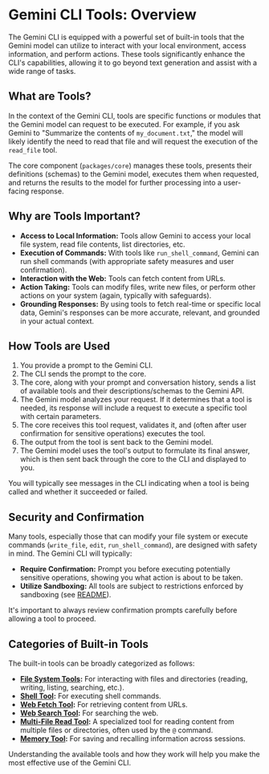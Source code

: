 # Gemini CLI Tools: Overview

The Gemini CLI is equipped with a powerful set of built-in tools that the Gemini model can utilize to interact with your local environment, access information, and perform actions. These tools significantly enhance the CLI's capabilities, allowing it to go beyond text generation and assist with a wide range of tasks.

## What are Tools?

In the context of the Gemini CLI, tools are specific functions or modules that the Gemini model can request to be executed. For example, if you ask Gemini to "Summarize the contents of `my_document.txt`," the model will likely identify the need to read that file and will request the execution of the `read_file` tool.

The core component (`packages/core`) manages these tools, presents their definitions (schemas) to the Gemini model, executes them when requested, and returns the results to the model for further processing into a user-facing response.

## Why are Tools Important?

- **Access to Local Information:** Tools allow Gemini to access your local file system, read file contents, list directories, etc.
- **Execution of Commands:** With tools like `run_shell_command`, Gemini can run shell commands (with appropriate safety measures and user confirmation).
- **Interaction with the Web:** Tools can fetch content from URLs.
- **Action Taking:** Tools can modify files, write new files, or perform other actions on your system (again, typically with safeguards).
- **Grounding Responses:** By using tools to fetch real-time or specific local data, Gemini's responses can be more accurate, relevant, and grounded in your actual context.

## How Tools are Used

1.  You provide a prompt to the Gemini CLI.
2.  The CLI sends the prompt to the core.
3.  The core, along with your prompt and conversation history, sends a list of available tools and their descriptions/schemas to the Gemini API.
4.  The Gemini model analyzes your request. If it determines that a tool is needed, its response will include a request to execute a specific tool with certain parameters.
5.  The core receives this tool request, validates it, and (often after user confirmation for sensitive operations) executes the tool.
6.  The output from the tool is sent back to the Gemini model.
7.  The Gemini model uses the tool's output to formulate its final answer, which is then sent back through the core to the CLI and displayed to you.

You will typically see messages in the CLI indicating when a tool is being called and whether it succeeded or failed.

## Security and Confirmation

Many tools, especially those that can modify your file system or execute commands (`write_file`, `edit`, `run_shell_command`), are designed with safety in mind. The Gemini CLI will typically:

- **Require Confirmation:** Prompt you before executing potentially sensitive operations, showing you what action is about to be taken.
- **Utilize Sandboxing:** All tools are subject to restrictions enforced by sandboxing (see [README](../../README.md#sandboxing)).

It's important to always review confirmation prompts carefully before allowing a tool to proceed.

## Categories of Built-in Tools

The built-in tools can be broadly categorized as follows:

- **[File System Tools](./file-system.md):** For interacting with files and directories (reading, writing, listing, searching, etc.).
- **[Shell Tool](./shell.md):** For executing shell commands.
- **[Web Fetch Tool](./web-fetch.md):** For retrieving content from URLs.
- **[Web Search Tool](./web-search.md):** For searching the web.
- **[Multi-File Read Tool](./multi-file.md):** A specialized tool for reading content from multiple files or directories, often used by the `@` command.
- **[Memory Tool](./memory.md):** For saving and recalling information across sessions.

Understanding the available tools and how they work will help you make the most effective use of the Gemini CLI.
